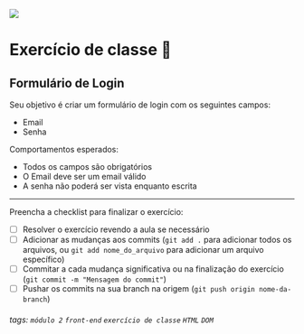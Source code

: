 ![](https://i.imgur.com/xG74tOh.png)

# Exercício de classe 🏫

## Formulário de Login

Seu objetivo é criar um formulário de login com os seguintes campos:
- Email
- Senha

Comportamentos esperados:
- Todos os campos são obrigatórios
- O Email deve ser um email válido
- A senha não poderá ser vista enquanto escrita
---

Preencha a checklist para finalizar o exercício:

- [ ] Resolver o exercício revendo a aula se necessário
- [ ] Adicionar as mudanças aos commits (`git add .` para adicionar todos os arquivos, ou `git add nome_do_arquivo` para adicionar um arquivo específico)
- [ ] Commitar a cada mudança significativa ou na finalização do exercício (`git commit -m "Mensagem do commit"`)
- [ ] Pushar os commits na sua branch na origem (`git push origin nome-da-branch`)

###### tags: `módulo 2` `front-end` `exercício de classe` `HTML` `DOM`
